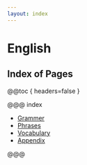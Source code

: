 ```yaml
---
layout: index
---
```

# English

## Index of Pages

@@toc { headers=false }

@@@ index

* [Grammer](grammer/index.md)
* [Phrases](phrases/index.md)
* [Vocabulary](vocabulary/index.md)
* [Appendix](appendix/index.md)

@@@
